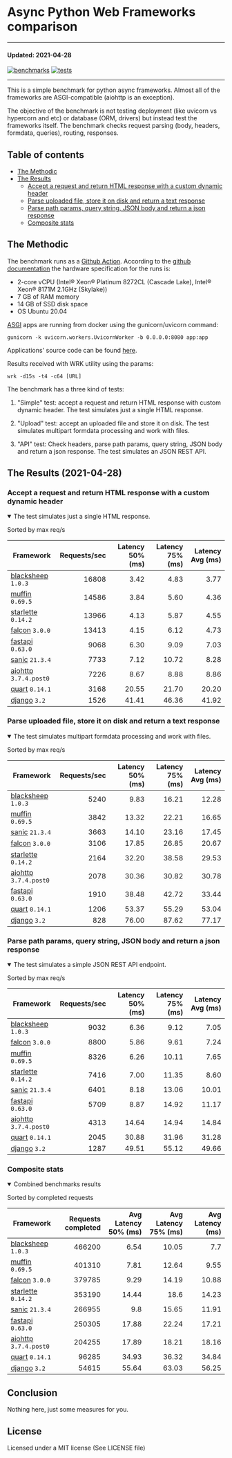 # Async Python Web Frameworks comparison
----------
#### Updated: 2021-04-28

[![benchmarks](https://github.com/klen/py-frameworks-bench/actions/workflows/benchmarks.yml/badge.svg)](https://github.com/klen/py-frameworks-bench/actions/workflows/benchmarks.yml)
[![tests](https://github.com/klen/py-frameworks-bench/actions/workflows/tests.yml/badge.svg)](https://github.com/klen/py-frameworks-bench/actions/workflows/tests.yml)

----------

This is a simple benchmark for python async frameworks. Almost all of the
frameworks are ASGI-compatible (aiohttp is an exception).

The objective of the benchmark is not testing deployment (like uvicorn vs
hypercorn and etc) or database (ORM, drivers) but instead test the frameworks
itself. The benchmark checks request parsing (body, headers, formdata,
queries), routing, responses.

## Table of contents

* [The Methodic](#the-methodic)
* [The Results](#the-results-2021-04-28)
    * [Accept a request and return HTML response with a custom dynamic header](#html)
    * [Parse uploaded file, store it on disk and return a text response](#upload)
    * [Parse path params, query string, JSON body and return a json response](#api)
    * [Composite stats ](#composite)

## The Methodic

The benchmark runs as a [Github Action](https://github.com/features/actions).
According to the [github
documentation](https://docs.github.com/en/actions/using-github-hosted-runners/about-github-hosted-runners)
the hardware specification for the runs is:

* 2-core vCPU (Intel® Xeon® Platinum 8272CL (Cascade Lake), Intel® Xeon® 8171M 2.1GHz (Skylake))
* 7 GB of RAM memory
* 14 GB of SSD disk space
* OS Ubuntu 20.04

[ASGI](https://asgi.readthedocs.io/en/latest/) apps are running from docker using the gunicorn/uvicorn command:

    gunicorn -k uvicorn.workers.UvicornWorker -b 0.0.0.0:8080 app:app

Applications' source code can be found
[here](https://github.com/klen/py-frameworks-bench/tree/develop/frameworks).

Results received with WRK utility using the params:

    wrk -d15s -t4 -c64 [URL]

The benchmark has a three kind of tests:

1. "Simple" test: accept a request and return HTML response with custom dynamic
   header. The test simulates just a single HTML response.

2. "Upload" test: accept an uploaded file and store it on disk. The test
   simulates multipart formdata processing and work with files.

3. "API" test: Check headers, parse path params, query string, JSON body and return a json
   response. The test simulates an JSON REST API.


## The Results (2021-04-28)

<h3 id="html"> Accept a request and return HTML response with a custom dynamic header</h3>
<details open>
<summary> The test simulates just a single HTML response. </summary>

Sorted by max req/s

| Framework | Requests/sec | Latency 50% (ms) | Latency 75% (ms) | Latency Avg (ms) |
| --------- | -----------: | ---------------: | ---------------: | ---------------: |
| [blacksheep](https://pypi.org/project/blacksheep/) `1.0.3` | 16808 | 3.42 | 4.83 | 3.77
| [muffin](https://pypi.org/project/muffin/) `0.69.5` | 14586 | 3.84 | 5.60 | 4.36
| [starlette](https://pypi.org/project/starlette/) `0.14.2` | 13966 | 4.13 | 5.87 | 4.55
| [falcon](https://pypi.org/project/falcon/) `3.0.0` | 13413 | 4.15 | 6.12 | 4.73
| [fastapi](https://pypi.org/project/fastapi/) `0.63.0` | 9068 | 6.30 | 9.09 | 7.03
| [sanic](https://pypi.org/project/sanic/) `21.3.4` | 7733 | 7.12 | 10.72 | 8.28
| [aiohttp](https://pypi.org/project/aiohttp/) `3.7.4.post0` | 7226 | 8.67 | 8.88 | 8.86
| [quart](https://pypi.org/project/quart/) `0.14.1` | 3168 | 20.55 | 21.70 | 20.20
| [django](https://pypi.org/project/django/) `3.2` | 1526 | 41.41 | 46.36 | 41.92


</details>

<h3 id="upload"> Parse uploaded file, store it on disk and return a text response</h3>
<details open>
<summary> The test simulates multipart formdata processing and work with files.  </summary>

Sorted by max req/s

| Framework | Requests/sec | Latency 50% (ms) | Latency 75% (ms) | Latency Avg (ms) |
| --------- | -----------: | ---------------: | ---------------: | ---------------: |
| [blacksheep](https://pypi.org/project/blacksheep/) `1.0.3` | 5240 | 9.83 | 16.21 | 12.28
| [muffin](https://pypi.org/project/muffin/) `0.69.5` | 3842 | 13.32 | 22.21 | 16.65
| [sanic](https://pypi.org/project/sanic/) `21.3.4` | 3663 | 14.10 | 23.16 | 17.45
| [falcon](https://pypi.org/project/falcon/) `3.0.0` | 3106 | 17.85 | 26.85 | 20.67
| [starlette](https://pypi.org/project/starlette/) `0.14.2` | 2164 | 32.20 | 38.58 | 29.53
| [aiohttp](https://pypi.org/project/aiohttp/) `3.7.4.post0` | 2078 | 30.36 | 30.82 | 30.78
| [fastapi](https://pypi.org/project/fastapi/) `0.63.0` | 1910 | 38.48 | 42.72 | 33.44
| [quart](https://pypi.org/project/quart/) `0.14.1` | 1206 | 53.37 | 55.29 | 53.04
| [django](https://pypi.org/project/django/) `3.2` | 828 | 76.00 | 87.62 | 77.17


</details>

<h3 id="api"> Parse path params, query string, JSON body and return a json response</h3>
<details open>
<summary> The test simulates a simple JSON REST API endpoint.  </summary>

Sorted by max req/s

| Framework | Requests/sec | Latency 50% (ms) | Latency 75% (ms) | Latency Avg (ms) |
| --------- | -----------: | ---------------: | ---------------: | ---------------: |
| [blacksheep](https://pypi.org/project/blacksheep/) `1.0.3` | 9032 | 6.36 | 9.12 | 7.05
| [falcon](https://pypi.org/project/falcon/) `3.0.0` | 8800 | 5.86 | 9.61 | 7.24
| [muffin](https://pypi.org/project/muffin/) `0.69.5` | 8326 | 6.26 | 10.11 | 7.65
| [starlette](https://pypi.org/project/starlette/) `0.14.2` | 7416 | 7.00 | 11.35 | 8.60
| [sanic](https://pypi.org/project/sanic/) `21.3.4` | 6401 | 8.18 | 13.06 | 10.01
| [fastapi](https://pypi.org/project/fastapi/) `0.63.0` | 5709 | 8.87 | 14.92 | 11.17
| [aiohttp](https://pypi.org/project/aiohttp/) `3.7.4.post0` | 4313 | 14.64 | 14.94 | 14.84
| [quart](https://pypi.org/project/quart/) `0.14.1` | 2045 | 30.88 | 31.96 | 31.28
| [django](https://pypi.org/project/django/) `3.2` | 1287 | 49.51 | 55.12 | 49.66

</details>

<h3 id="composite"> Composite stats </h3>
<details open>
<summary> Combined benchmarks results</summary>

Sorted by completed requests

| Framework | Requests completed | Avg Latency 50% (ms) | Avg Latency 75% (ms) | Avg Latency (ms) |
| --------- | -----------------: | -------------------: | -------------------: | ---------------: |
| [blacksheep](https://pypi.org/project/blacksheep/) `1.0.3` | 466200 | 6.54 | 10.05 | 7.7
| [muffin](https://pypi.org/project/muffin/) `0.69.5` | 401310 | 7.81 | 12.64 | 9.55
| [falcon](https://pypi.org/project/falcon/) `3.0.0` | 379785 | 9.29 | 14.19 | 10.88
| [starlette](https://pypi.org/project/starlette/) `0.14.2` | 353190 | 14.44 | 18.6 | 14.23
| [sanic](https://pypi.org/project/sanic/) `21.3.4` | 266955 | 9.8 | 15.65 | 11.91
| [fastapi](https://pypi.org/project/fastapi/) `0.63.0` | 250305 | 17.88 | 22.24 | 17.21
| [aiohttp](https://pypi.org/project/aiohttp/) `3.7.4.post0` | 204255 | 17.89 | 18.21 | 18.16
| [quart](https://pypi.org/project/quart/) `0.14.1` | 96285 | 34.93 | 36.32 | 34.84
| [django](https://pypi.org/project/django/) `3.2` | 54615 | 55.64 | 63.03 | 56.25

</details>

## Conclusion

Nothing here, just some measures for you.

## License

Licensed under a MIT license (See LICENSE file)